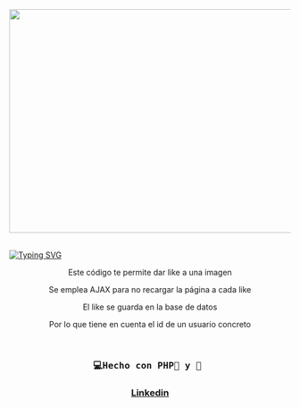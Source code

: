<div id="header" align="center">
   <img src="" width="800" height="400"/>
</div>
<br>

<a href="https://git.io/typing-svg"><img src="https://readme-typing-svg.demolab.com?font=Fira+Code&weight=600&size=30&duration=4000&pause=500&color=F75EAC&width=435&lines=%F0%9F%92%BBDar+like+a+imagen:%F0%9F%90%98;PHP,+Mysql,+AJAX" alt="Typing SVG" /></a>


<div id="badge" align="center">
  
<p>Este código te permite dar like a una imagen</p>
<p>Se emplea AJAX para no recargar la página a cada like</p>
<p>El like se guarda en la base de datos</p>
<p>Por lo que tiene en cuenta el id de un usuario concreto</p>
    
<div/>

</br>

  <h3  align="center">
    <pre>💻Hecho con PHP🐘 y 💝 </pre>
  <h3/>

  <a href="https://www.linkedin.com/in/emmily-santos-a6851327b?utm_source=share&utm_campaign=share_via&utm_content=profile&utm_medium=android_app">Linkedin</a>
